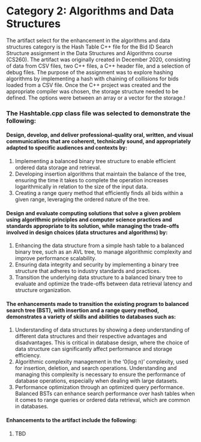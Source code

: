 # Category 2: Algorithms and Data Structures

The artifact select for the enhancement in the algorithms and data structures category is the Hash Table C++ file for the Bid ID Search Structure assignment in the Data Structures and Algorithms course (CS260). The artifact was originally created in December 2020, consisting of data from CSV files, two C++ files, a C++ header file, and a selection of debug files. The purpose of the assignment was to explore hashing algorithms by implementing a hash with chaining of collisions for bids loaded from a CSV file. Once the C++ project was created and the appropriate compiler was chosen, the storage structure needed to be defined. The options were between an array or a vector for the storage.!


### The Hashtable.cpp class file was selected to demonstrate the following: 
#### Design, develop, and deliver professional-quality oral, written, and visual communications that are coherent, technically sound, and appropriately adapted to specific audiences and contexts by: 

1. Implementing a balanced binary tree structure to enable efficient ordered data storage and retrieval.
2. Developing insertion algorithms that maintain the balance of the tree, ensuring the time it takes to complete the operation increases logarithmically in relation to the size of the input data.
3.	Creating a range query method that efficiently finds all bids within a given range, leveraging the ordered nature of the tree.

#### Design and evaluate computing solutions that solve a given problem using algorithmic principles and computer science practices and standards appropriate to its solution, while managing the trade-offs involved in design choices (data structures and algorithms) by: 

1.	Enhancing the data structure from a simple hash table to a balanced binary tree, such as an AVL tree, to manage algorithmic complexity and improve performance scalability. 
2.	Ensuring data integrity and security by implementing a binary tree structure that adheres to industry standards and practices.
3.	Transition the underlying data structure to a balanced binary tree to evaluate and optimize the trade-offs between data retrieval latency and structure organization.


#### The enhancements made to transition the existing program to balanced search tree (BST), with insertion and a range query method, demonstrates a variety of skills and abilities to databases such as:
1.	Understanding of data structures by showing a deep understanding of different data structures and their respective advantages and disadvantages. This is critical in database design, where the choice of data structure can significantly affect performance and storage efficiency.
2.	Algorithmic complexity management in the ‘0(log n)’ complexity, used for insertion, deletion, and search operations. Understanding and managing this complexity is necessary to ensure the performance of database operations, especially when dealing with large datasets.
3.	Performance optimization through an optimized query performance. Balanced BSTs can enhance search performance over hash tables when it comes to range queries or ordered data retrieval, which are common in databases.

   
#### Enhancements to the artifact include the following: 
1.	TBD
